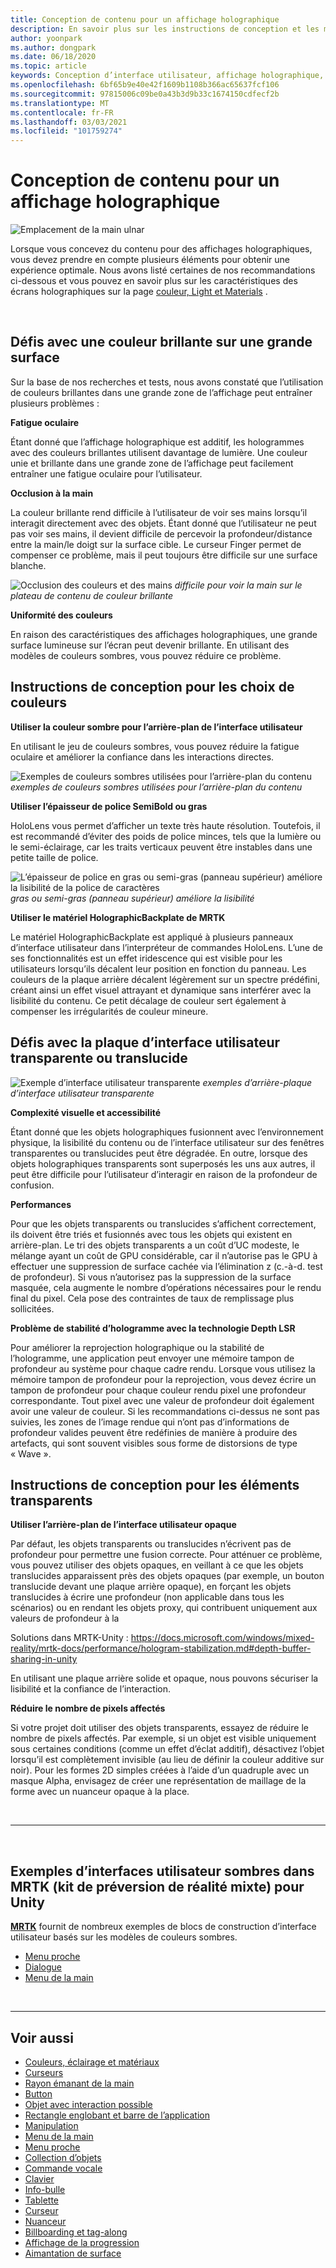 ```yaml
---
title: Conception de contenu pour un affichage holographique
description: En savoir plus sur les instructions de conception et les meilleures pratiques pour l’affichage holographique sur les appareils HoloLens.
author: yoonpark
ms.author: dongpark
ms.date: 06/18/2020
ms.topic: article
keywords: Conception d’interface utilisateur, affichage holographique, conception de contenu, thème sombre, thème clair, casque de réalité mixte, casque de réalité mixte, casque de réalité virtuelle, HoloLens, MRTK, boîte à outils de la réalité mixte, conception, pixels
ms.openlocfilehash: 6bf65b9e40e42f1609b1108b366ac65637fcf106
ms.sourcegitcommit: 97815006c09be0a43b3d9b33c1674150cdfecf2b
ms.translationtype: MT
ms.contentlocale: fr-FR
ms.lasthandoff: 03/03/2021
ms.locfileid: "101759274"
---
```

# <a name="designing-content-for-holographic-display"></a>Conception de contenu pour un affichage holographique

![Emplacement de la main ulnar](images/UX_Hero_DarkTheme.jpg)

Lorsque vous concevez du contenu pour des affichages holographiques, vous devez prendre en compte plusieurs éléments pour obtenir une expérience optimale. Nous avons listé certaines de nos recommandations ci-dessous et vous pouvez en savoir plus sur les caractéristiques des écrans holographiques sur la page [couleur, Light et Materials](color-light-and-materials.md) .

<br>

## <a name="challenges-with-bright-color-on-a-large-surface"></a>Défis avec une couleur brillante sur une grande surface 

Sur la base de nos recherches et tests, nous avons constaté que l’utilisation de couleurs brillantes dans une grande zone de l’affichage peut entraîner plusieurs problèmes : 

**Fatigue oculaire** 

Étant donné que l’affichage holographique est additif, les hologrammes avec des couleurs brillantes utilisent davantage de lumière. Une couleur unie et brillante dans une grande zone de l’affichage peut facilement entraîner une fatigue oculaire pour l’utilisateur. 

**Occlusion à la main** 

La couleur brillante rend difficile à l’utilisateur de voir ses mains lorsqu’il interagit directement avec des objets. Étant donné que l’utilisateur ne peut pas voir ses mains, il devient difficile de percevoir la profondeur/distance entre la main/le doigt sur la surface cible. Le curseur Finger permet de compenser ce problème, mais il peut toujours être difficile sur une surface blanche. 

![Occlusion des couleurs et des mains ](images/color_handocclusion.jpg)
 *difficile pour voir la main sur le plateau de contenu de couleur brillante*

**Uniformité des couleurs**

En raison des caractéristiques des affichages holographiques, une grande surface lumineuse sur l’écran peut devenir brillante. En utilisant des modèles de couleurs sombres, vous pouvez réduire ce problème. 

## <a name="design-guidelines-for-color-choices"></a>Instructions de conception pour les choix de couleurs

**Utiliser la couleur sombre pour l’arrière-plan de l’interface utilisateur**

En utilisant le jeu de couleurs sombres, vous pouvez réduire la fatigue oculaire et améliorer la confiance dans les interactions directes. 

![Exemples de couleurs sombres utilisées pour l’arrière-plan du contenu ](images/color_dark_examples.jpg)
 *exemples de couleurs sombres utilisées pour l’arrière-plan du contenu*

**Utiliser l’épaisseur de police SemiBold ou gras**

HoloLens vous permet d’afficher un texte très haute résolution. Toutefois, il est recommandé d’éviter des poids de police minces, tels que la lumière ou le semi-éclairage, car les traits verticaux peuvent être instables dans une petite taille de police. 

![L’épaisseur de police en gras ou semi-gras (panneau supérieur) améliore la lisibilité de la police de caractères ](images/color_font_examples.jpg)
 *gras ou semi-gras (panneau supérieur) améliore la lisibilité*

**Utiliser le matériel HolographicBackplate de MRTK**

Le matériel HolographicBackplate est appliqué à plusieurs panneaux d’interface utilisateur dans l’interpréteur de commandes HoloLens. L’une de ses fonctionnalités est un effet iridescence qui est visible pour les utilisateurs lorsqu’ils décalent leur position en fonction du panneau. Les couleurs de la plaque arrière décalent légèrement sur un spectre prédéfini, créant ainsi un effet visuel attrayant et dynamique sans interférer avec la lisibilité du contenu. Ce petit décalage de couleur sert également à compenser les irrégularités de couleur mineure. 


## <a name="challenges-with-transparent-or-translucent-ui-backplate"></a>Défis avec la plaque d’interface utilisateur transparente ou translucide 

![Exemple d’interface utilisateur transparente ](images/color_transparent_examples.jpg)
 *exemples d’arrière-plaque d’interface utilisateur transparente*

**Complexité visuelle et accessibilité**

Étant donné que les objets holographiques fusionnent avec l’environnement physique, la lisibilité du contenu ou de l’interface utilisateur sur des fenêtres transparentes ou translucides peut être dégradée. En outre, lorsque des objets holographiques transparents sont superposés les uns aux autres, il peut être difficile pour l’utilisateur d’interagir en raison de la profondeur de confusion.

**Performances**

Pour que les objets transparents ou translucides s’affichent correctement, ils doivent être triés et fusionnés avec tous les objets qui existent en arrière-plan. Le tri des objets transparents a un coût d’UC modeste, le mélange ayant un coût de GPU considérable, car il n’autorise pas le GPU à effectuer une suppression de surface cachée via l’élimination z (c.-à-d. test de profondeur). Si vous n’autorisez pas la suppression de la surface masquée, cela augmente le nombre d’opérations nécessaires pour le rendu final du pixel. Cela pose des contraintes de taux de remplissage plus sollicitées.

**Problème de stabilité d’hologramme avec la technologie Depth LSR**

Pour améliorer la reprojection holographique ou la stabilité de l’hologramme, une application peut envoyer une mémoire tampon de profondeur au système pour chaque cadre rendu. Lorsque vous utilisez la mémoire tampon de profondeur pour la reprojection, vous devez écrire un tampon de profondeur pour chaque couleur rendu pixel une profondeur correspondante. Tout pixel avec une valeur de profondeur doit également avoir une valeur de couleur. Si les recommandations ci-dessus ne sont pas suivies, les zones de l’image rendue qui n’ont pas d’informations de profondeur valides peuvent être redéfinies de manière à produire des artefacts, qui sont souvent visibles sous forme de distorsions de type « Wave ».


## <a name="design-guidelines-for-transparent-elements"></a>Instructions de conception pour les éléments transparents

**Utiliser l’arrière-plan de l’interface utilisateur opaque**

Par défaut, les objets transparents ou translucides n’écrivent pas de profondeur pour permettre une fusion correcte. Pour atténuer ce problème, vous pouvez utiliser des objets opaques, en veillant à ce que les objets translucides apparaissent près des objets opaques (par exemple, un bouton translucide devant une plaque arrière opaque), en forçant les objets translucides à écrire une profondeur (non applicable dans tous les scénarios) ou en rendant les objets proxy, qui contribuent uniquement aux valeurs de profondeur à la

Solutions dans MRTK-Unity : https://docs.microsoft.com/windows/mixed-reality/mrtk-docs/performance/hologram-stabilization.md#depth-buffer-sharing-in-unity  

En utilisant une plaque arrière solide et opaque, nous pouvons sécuriser la lisibilité et la confiance de l’interaction.

**Réduire le nombre de pixels affectés**

Si votre projet doit utiliser des objets transparents, essayez de réduire le nombre de pixels affectés. Par exemple, si un objet est visible uniquement sous certaines conditions (comme un effet d’éclat additif), désactivez l’objet lorsqu’il est complètement invisible (au lieu de définir la couleur additive sur noir). Pour les formes 2D simples créées à l’aide d’un quadruple avec un masque Alpha, envisagez de créer une représentation de maillage de la forme avec un nuanceur opaque à la place. 

<br/>

---

<br/>

## <a name="dark-ui-examples-in-mrtk-mixed-reality-toolkit-for-unity"></a>Exemples d’interfaces utilisateur sombres dans MRTK (kit de préversion de réalité mixte) pour Unity

**[MRTK](https://github.com/Microsoft/MixedRealityToolkit-Unity)** fournit de nombreux exemples de blocs de construction d’interface utilisateur basés sur les modèles de couleurs sombres.

* [Menu proche](https://docs.microsoft.com/windows/mixed-reality/mrtk-docs/features/ux-building-blocks/near-menu.md)
* [Dialogue](https://docs.microsoft.com/windows/mixed-reality/mrtk-docs/features/experimental/dialog.md)
* [Menu de la main](https://docs.microsoft.com/windows/mixed-reality/mrtk-docs/features/ux-building-blocks/hand-menu.md)

<br>

---

## <a name="see-also"></a>Voir aussi

* [Couleurs, éclairage et matériaux](color-light-and-materials.md)
* [Curseurs](cursors.md)
* [Rayon émanant de la main](point-and-commit.md)
* [Button](button.md)
* [Objet avec interaction possible](interactable-object.md)
* [Rectangle englobant et barre de l’application](app-bar-and-bounding-box.md)
* [Manipulation](direct-manipulation.md)
* [Menu de la main](hand-menu.md)
* [Menu proche](near-menu.md)
* [Collection d’objets](object-collection.md)
* [Commande vocale](voice-input.md)
* [Clavier](keyboard.md)
* [Info-bulle](tooltip.md)
* [Tablette](slate.md)
* [Curseur](slider.md)
* [Nuanceur](shader.md)
* [Billboarding et tag-along](billboarding-and-tag-along.md)
* [Affichage de la progression](progress.md)
* [Aimantation de surface](surface-magnetism.md)
